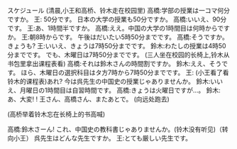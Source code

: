 スケジュール
(清晨,小王和高桥、铃木走在校园里)
高橋:学部の授業は一コマ何分ですか。
王: 50分です。
日本の大学の授業も50分ですか。
高橋:いいえ、90分です。
王:あ、1時間半ですか。
高橋:ええ。中国の大学の1時間目は何時からですか。
王:朝8時からです。
午後はだいたい5時50分までです。
高橋:そうですか。
きょうも?
王:いいえ、きょうは7時50分までです。
鈴木:わたしの授業は4時50分までです。
でも、木曜日は7時50分までです。
(三人坐在校园的长椅上,铃木从书包里拿出课程表看)
高橋:それは鈴木さんの時間割ですか。
鈴木:ええ、そうです。
ほら、木曜日の選択科目はタ方7時から7時50分までです。
王: (小王看了看铃木的课程表)あれ?
今は呉先生の中国史の授業じゃありませんか。
鈴木:いいえ、月曜日の1時間目は自習時間です。
高橋:きょうは火曜日ですが…。
鈴木:あ、大変! !
王さん、高橋さん、またあとで。
(向远处跑去)

(高桥举着铃木忘在长椅上的书高喊)

高橋:鈴木さーん!
これ、中国史の教科書じゃありませんか。(铃木没有听见)（转向小王）
呉先生はどんな先生ですか。
王:とても厳しい先生です。
